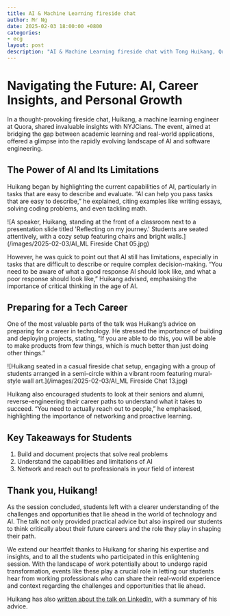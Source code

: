 ```yaml
---
title: AI & Machine Learning fireside chat
author: Mr Ng
date: 2025-02-03 18:00:00 +0800
categories:
- ecg
layout: post
description: "AI & Machine Learning fireside chat with Tong Huikang, Quora engineer"
---
```


# Navigating the Future: AI, Career Insights, and Personal Growth

In a thought-provoking fireside chat, Huikang, a machine learning engineer at Quora, shared invaluable insights with NYJCians. The event, aimed at bridging the gap between academic learning and real-world applications, offered a glimpse into the rapidly evolving landscape of AI and software engineering.

## The Power of AI and Its Limitations

Huikang began by highlighting the current capabilities of AI, particularly in tasks that are easy to describe and evaluate. “AI can help you pass tasks that are easy to describe,” he explained, citing examples like writing essays, solving coding problems, and even tackling math.

![A speaker, Huikang, standing at the front of a classroom next to a presentation slide titled 'Reflecting on my journey.' Students are seated attentively, with a cozy setup featuring chairs and bright walls.](/images/2025-02-03/AI_ML Fireside Chat 05.jpg)

However, he was quick to point out that AI still has limitations, especially in tasks that are difficult to describe or require complex decision-making. “You need to be aware of what a good response AI should look like, and what a poor response should look like,” Huikang advised, emphasising the importance of critical thinking in the age of AI.

## Preparing for a Tech Career

One of the most valuable parts of the talk was Huikang’s advice on preparing for a career in technology. He stressed the importance of building and deploying projects, stating, “If you are able to do this, you will be able to make products from few things, which is much better than just doing other things.”

![Huikang seated in a casual fireside chat setup, engaging with a group of students arranged in a semi-circle within a vibrant room featuring mural-style wall art.](/images/2025-02-03/AI_ML Fireside Chat 13.jpg)

Huikang also encouraged students to look at their seniors and alumni, reverse-engineering their career paths to understand what it takes to succeed. “You need to actually reach out to people,” he emphasised, highlighting the importance of networking and proactive learning.

## Key Takeaways for Students

1. Build and document projects that solve real problems
2. Understand the capabilities and limitations of AI
3. Network and reach out to professionals in your field of interest

## Thank you, Huikang!

As the session concluded, students left with a clearer understanding of the challenges and opportunities that lie ahead in the world of technology and AI. The talk not only provided practical advice but also inspired our students to think critically about their future careers and the role they play in shaping their path.

We extend our heartfelt thanks to Huikang for sharing his expertise and insights, and to all the students who participated in this enlightening session. With the landscape of work potentially about to undergo rapid transformation, events like these play a crucial role in letting our students hear from working professionals who can share their real-world experience and context regarding the challenges and opportunities that lie ahead.

Huikang has also [written about the talk on LinkedIn](https://www.linkedin.com/posts/huikang-tong_today-i-gave-my-observations-and-prediction-activity-7292168349432659968-6XPf), with a summary of his advice.
